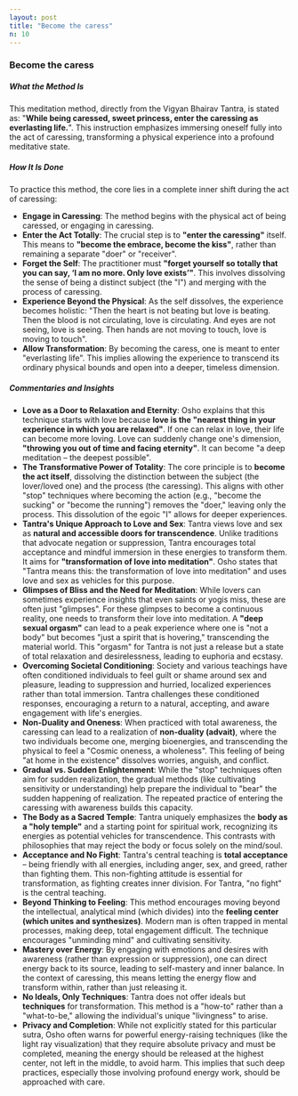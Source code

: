 ```yaml
---
layout: post
title: "Become the caress"
n: 10
---
```

### Become the caress

##### What the Method Is
This meditation method, directly from the Vigyan Bhairav Tantra, is stated as: "**While being caressed, sweet princess, enter the caressing as everlasting life.**". This instruction emphasizes immersing oneself fully into the act of caressing, transforming a physical experience into a profound meditative state.

##### How It Is Done
To practice this method, the core lies in a complete inner shift during the act of caressing:
*   **Engage in Caressing**: The method begins with the physical act of being caressed, or engaging in caressing.
*   **Enter the Act Totally**: The crucial step is to **"enter the caressing"** itself. This means to **"become the embrace, become the kiss"**, rather than remaining a separate "doer" or "receiver".
*   **Forget the Self**: The practitioner must **"forget yourself so totally that you can say, ‘I am no more. Only love exists’"**. This involves dissolving the sense of being a distinct subject (the "I") and merging with the process of caressing.
*   **Experience Beyond the Physical**: As the self dissolves, the experience becomes holistic: "Then the heart is not beating but love is beating. Then the blood is not circulating, love is circulating. And eyes are not seeing, love is seeing. Then hands are not moving to touch, love is moving to touch".
*   **Allow Transformation**: By becoming the caress, one is meant to enter "everlasting life". This implies allowing the experience to transcend its ordinary physical bounds and open into a deeper, timeless dimension.

##### Commentaries and Insights

*   **Love as a Door to Relaxation and Eternity**: Osho explains that this technique starts with love because **love is the "nearest thing in your experience in which you are relaxed"**. If one can relax in love, their life can become more loving. Love can suddenly change one's dimension, **"throwing you out of time and facing eternity"**. It can become "a deep meditation – the deepest possible".
*   **The Transformative Power of Totality**: The core principle is to **become the act itself**, dissolving the distinction between the subject (the lover/loved one) and the process (the caressing). This aligns with other "stop" techniques where becoming the action (e.g., "become the sucking" or "become the running") removes the "doer," leaving only the process. This dissolution of the egoic "I" allows for deeper experiences.
*   **Tantra's Unique Approach to Love and Sex**: Tantra views love and sex as **natural and accessible doors for transcendence**. Unlike traditions that advocate negation or suppression, Tantra encourages total acceptance and mindful immersion in these energies to transform them. It aims for **"transformation of love into meditation"**. Osho states that "Tantra means this: the transformation of love into meditation" and uses love and sex as vehicles for this purpose.
*   **Glimpses of Bliss and the Need for Meditation**: While lovers can sometimes experience insights that even saints or yogis miss, these are often just "glimpses". For these glimpses to become a continuous reality, one needs to transform their love into meditation. A **"deep sexual orgasm"** can lead to a peak experience where one is "not a body" but becomes "just a spirit that is hovering," transcending the material world. This "orgasm" for Tantra is not just a release but a state of total relaxation and desirelessness, leading to euphoria and ecstasy.
*   **Overcoming Societal Conditioning**: Society and various teachings have often conditioned individuals to feel guilt or shame around sex and pleasure, leading to suppression and hurried, localized experiences rather than total immersion. Tantra challenges these conditioned responses, encouraging a return to a natural, accepting, and aware engagement with life's energies.
*   **Non-Duality and Oneness**: When practiced with total awareness, the caressing can lead to a realization of **non-duality (advait)**, where the two individuals become one, merging bioenergies, and transcending the physical to feel a "Cosmic oneness, a wholeness". This feeling of being "at home in the existence" dissolves worries, anguish, and conflict.
*   **Gradual vs. Sudden Enlightenment**: While the "stop" techniques often aim for sudden realization, the gradual methods (like cultivating sensitivity or understanding) help prepare the individual to "bear" the sudden happening of realization. The repeated practice of entering the caressing with awareness builds this capacity.
*   **The Body as a Sacred Temple**: Tantra uniquely emphasizes the **body as a "holy temple"** and a starting point for spiritual work, recognizing its energies as potential vehicles for transcendence. This contrasts with philosophies that may reject the body or focus solely on the mind/soul.
*   **Acceptance and No Fight**: Tantra's central teaching is **total acceptance** – being friendly with all energies, including anger, sex, and greed, rather than fighting them. This non-fighting attitude is essential for transformation, as fighting creates inner division. For Tantra, "no fight" is the central teaching.
*   **Beyond Thinking to Feeling**: This method encourages moving beyond the intellectual, analytical mind (which divides) into the **feeling center (which unites and synthesizes)**. Modern man is often trapped in mental processes, making deep, total engagement difficult. The technique encourages "unminding mind" and cultivating sensitivity.
*   **Mastery over Energy**: By engaging with emotions and desires with awareness (rather than expression or suppression), one can direct energy back to its source, leading to self-mastery and inner balance. In the context of caressing, this means letting the energy flow and transform within, rather than just releasing it.
*   **No Ideals, Only Techniques**: Tantra does not offer ideals but **techniques** for transformation. This method is a "how-to" rather than a "what-to-be," allowing the individual's unique "livingness" to arise.
*   **Privacy and Completion**: While not explicitly stated for this particular sutra, Osho often warns for powerful energy-raising techniques (like the light ray visualization) that they require absolute privacy and must be completed, meaning the energy should be released at the highest center, not left in the middle, to avoid harm. This implies that such deep practices, especially those involving profound energy work, should be approached with care.
